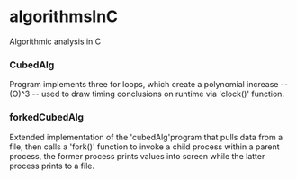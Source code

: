 # algorithmsInC
Algorithmic analysis in C

### CubedAlg
Program implements three for loops, which create a polynomial increase -- (O)^3 -- used to draw timing conclusions on runtime via 'clock()' function.

### forkedCubedAlg
Extended implementation of the 'cubedAlg'program that pulls data from a file, then calls a 'fork()' function to invoke a child process within a parent process, the former process prints values into screen while the latter process prints to a file.
